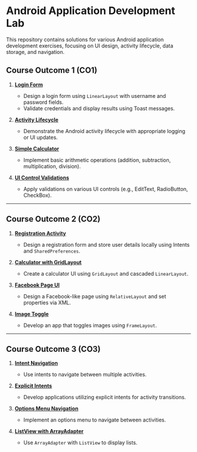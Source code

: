 # Android Application Development Lab

This repository contains solutions for various Android application development exercises, focusing on UI design, activity lifecycle, data storage, and navigation.

## Course Outcome 1 (CO1)

1. **[Login Form](./CO1/Q1/)**  
    - Design a login form using `LinearLayout` with username and password fields.
    - Validate credentials and display results using Toast messages.

2. **[Activity Lifecycle](./CO1/Q2/)**  
    - Demonstrate the Android activity lifecycle with appropriate logging or UI updates.

3. **[Simple Calculator](./CO1/Q3/)**  
    - Implement basic arithmetic operations (addition, subtraction, multiplication, division).

4. **[UI Control Validations](./CO1/Q4/)**  
    - Apply validations on various UI controls (e.g., EditText, RadioButton, CheckBox).

---

## Course Outcome 2 (CO2)

1. **[Registration Activity](./CO2/Q1/)**  
    - Design a registration form and store user details locally using Intents and `SharedPreferences`.

2. **[Calculator with GridLayout](./CO2/Q2/)**  
    - Create a calculator UI using `GridLayout` and cascaded `LinearLayout`.

3. **[Facebook Page UI](./CO2/Q3/)**  
    - Design a Facebook-like page using `RelativeLayout` and set properties via XML.

4. **[Image Toggle](./CO2/Q4/)**  
    - Develop an app that toggles images using `FrameLayout`.

---

## Course Outcome 3 (CO3)

1. **[Intent Navigation](./CO3/Q1/)**  
    - Use intents to navigate between multiple activities.

2. **[Explicit Intents](./CO3/Q2/)**  
    - Develop applications utilizing explicit intents for activity transitions.

3. **[Options Menu Navigation](./CO3/Q3/)**  
    - Implement an options menu to navigate between activities.

4. **[ListView with ArrayAdapter](./CO3/Q4/)**  
    - Use `ArrayAdapter` with `ListView` to display lists.

